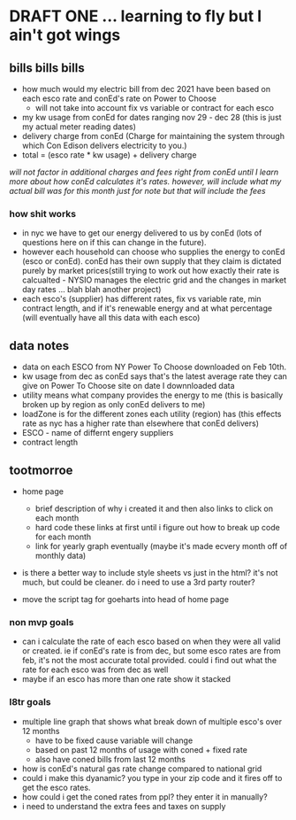 # DRAFT ONE ... learning to fly but I ain't got wings

## bills bills bills
- how much would my electric bill from dec 2021 have been based on each esco rate and conEd's rate on Power to Choose
    - will not take into account fix vs variable or contract for each esco
- my kw usage from conEd for dates ranging nov 29 - dec 28 (this is just my actual meter reading dates)
- delivery charge from conEd (Charge for maintaining the system through which Con Edison delivers electricity to you.)
- total = (esco rate * kw usage) + delivery charge

*will not factor in additional charges and fees right from conEd until I learn more about how conEd calculates it's rates. however, will include what my actual bill was for this month just for note but that will include the fees*

### how shit works
- in nyc we have to get our energy delivered to us by conEd (lots of questions here on if this can change in the future). 
- however each household can choose who supplies the energy to conEd (esco or conEd). conEd has their own supply that they claim is dictated purely by market prices(still trying to work out how exactly their rate is calcualted - NYSIO manages the electric grid and the changes in market day rates ... blah blah another project)
- each esco's (supplier) has different rates, fix vs variable rate, min contract length, and if it's renewable energy and at what percentage (will eventually have all this data with each esco)


## data notes
- data on each ESCO from NY Power To Choose downloaded on Feb 10th. 
- kw usage from dec as conEd says that's the latest average rate they can give on Power To Choose site on date I downnloaded data
- utility means what company provides the energy to me (this is basically broken up by region as only conEd delivers to me)
- loadZone is for the different zones each utility (region) has (this effects rate as nyc has a higher rate than elsewhere that conEd delivers)
- ESCO - name of differnt engery suppliers
- contract length


## tootmorroe
- home page
    - brief description of why i created it and then also links to click on each month
    - hard code these links at first until i figure out how to break up code for each month
    - link for yearly graph eventually (maybe it's made ecvery month off of monthly data)

- is there a better way to include style sheets vs just in the html? it's not much, but could be cleaner. do i need to use a 3rd party router?
- move the script tag for goeharts into head of home page



### non mvp goals
- can i calculate the rate of each esco based on when they were all valid or created. ie if conEd's rate is from dec, but some esco rates are from feb, it's not the most accurate total provided. could i find out what the rate for each esco was from dec as well
- maybe if an esco has more than one rate show it stacked 

### l8tr goals
- multiple line graph that shows what break down of multiple esco's over 12 months
    - have to be fixed cause variable will change
    - based on past 12 months of usage with coned + fixed rate
    - also have coned bills from last 12 months
- how is conEd's natural gas rate change compared to national grid
- could i make this dyanamic? you type in your zip code and it fires off to get the esco rates. 
- how could i get the coned rates from ppl? they enter it in manually?
- i need to understand the extra fees and taxes on supply